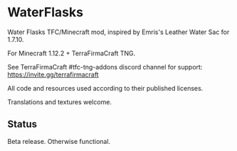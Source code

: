 # WaterFlasks
Water Flasks TFC/Minecraft mod, inspired by Emris's Leather Water Sac for 1.7.10.

For Minecraft 1.12.2 + TerraFirmaCraft TNG.

See TerraFirmaCraft #tfc-tng-addons discord channel for support: https://invite.gg/terrafirmacraft

All code and resources used according to their published licenses.

Translations and textures welcome.

## Status

Beta release. Otherwise functional. 


